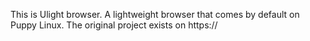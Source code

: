 This is Ulight browser. A lightweight browser that comes by default on Puppy Linux. The original project exists on https:// 
